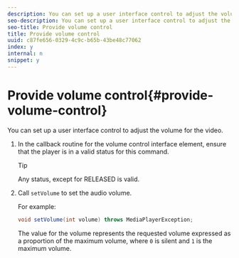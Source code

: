 ```yaml
---
description: You can set up a user interface control to adjust the volume for the video.
seo-description: You can set up a user interface control to adjust the volume for the video.
seo-title: Provide volume control
title: Provide volume control
uuid: c87fe656-0329-4c9c-b65b-43be48c77062
index: y
internal: n
snippet: y
---
```


# Provide volume control{#provide-volume-control}

You can set up a user interface control to adjust the volume for the video.

1. In the callback routine for the volume control interface element, ensure that the player is in a valid status for this command.

   >[!TIP]
   >
   >Any status, except for RELEASED is valid.

1. Call `setVolume` to set the audio volume.

   For example: 

   ```java
   void setVolume(int volume) throws MediaPlayerException;
   ```

   The value for the volume represents the requested volume expressed as a proportion of the maximum volume, where `0` is silent and `1` is the maximum volume. 

